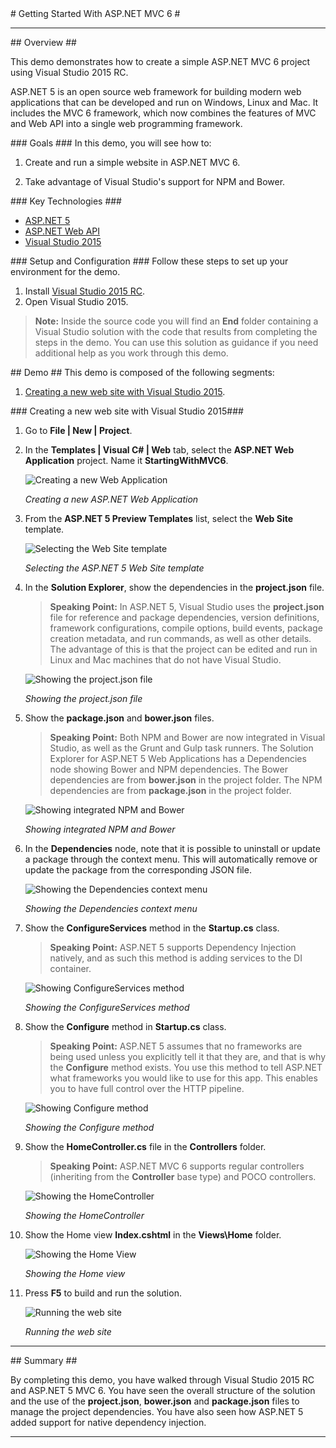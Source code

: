 ﻿<a name="title" />
# Getting Started With ASP.NET MVC 6 #

---
<a name="Overview" />
## Overview ##

This demo demonstrates how to create a simple ASP.NET MVC 6 project using Visual Studio 2015 RC.

ASP.NET 5 is an open source web framework for building modern web applications that can be developed and run on Windows, Linux and Mac. It includes the MVC 6 framework, which now combines the features of MVC and Web API into a single web programming framework.


<a id="goals" />
### Goals ###
In this demo, you will see how to:

1. Create and run a simple website in ASP.NET MVC 6.

1. Take advantage of Visual Studio's support for NPM and Bower.

<a name="technologies" />
### Key Technologies ###

- [ASP.NET 5][1]
- [ASP.NET Web API][2]
- [Visual Studio 2015][3]

[1]: http://www.asp.net/vnext
[2]: http://www.asp.net/web-api
[3]: https://www.visualstudio.com/en-us/downloads/visual-studio-2015-downloads-vs.aspx

<a name="Setup" />
### Setup and Configuration ###
Follow these steps to set up your environment for the demo.

1. Install [Visual Studio 2015 RC](https://www.visualstudio.com/en-us/downloads/visual-studio-2015-downloads-vs.aspx).
1. Open Visual Studio 2015.


> **Note:** Inside the source code you will find an **End** folder containing a Visual Studio solution with the code that results from completing the steps in the demo. You can use this solution as guidance if you need additional help as you work through this demo.

<a name="Demo" />
## Demo ##
This demo is composed of the following segments:

1. [Creating a new web site with Visual Studio 2015](#segment1).

<a name="segment1" />
### Creating a new web site with Visual Studio 2015###

1. Go to **File | New | Project**.

1. In the **Templates | Visual C# | Web** tab, select the **ASP.NET Web Application** project. Name it **StartingWithMVC6**.

	![Creating a new Web Application](images/create-new-web-application.png?raw=true "Creating a new Web Application")

	_Creating a new ASP.NET Web Application_

1. From the **ASP.NET 5 Preview Templates** list, select the **Web Site** template.

	![Selecting the Web Site template](images/selecting-web-site-template.png?raw=true "Selecting the Web Site template")

	_Selecting the ASP.NET 5 Web Site template_

1. In the **Solution Explorer**, show the dependencies in the **project.json** file.

	>	**Speaking Point:** In ASP.NET 5, Visual Studio uses the **project.json** file for reference and package dependencies, version definitions, framework configurations, compile options, build events, package creation metadata, and run commands, as well as other details. The advantage of this is that the project can be edited and run in Linux and Mac machines that do not have Visual Studio.

	![Showing the project.json file](images/project-json-file.png?raw=true "Showing the project.json")

	_Showing the project.json file_

1. Show the **package.json** and **bower.json** files.

	>	**Speaking Point:** Both NPM and Bower are now integrated in Visual Studio, as well as the Grunt and Gulp task runners. The Solution Explorer for ASP.NET 5 Web Applications has a Dependencies node showing Bower and NPM dependencies. The Bower dependencies are from **bower.json** in the project folder. The NPM dependencies are from **package.json** in the project folder.

	![Showing integrated NPM and Bower](images/Showing-NPM-and-Bower-integrated.png?raw=true "Showing NPM and Bower integrated")

	_Showing integrated NPM and Bower_

1. In the **Dependencies** node, note that it is possible to uninstall or update a package through the context menu. This will automatically remove or update the package from the corresponding JSON file.

	![Showing the Dependencies context menu](images/dependencies-context-command.png?raw=true "Showing Dependencies context command")

	_Showing the Dependencies context menu_

1. Show the **ConfigureServices** method in the **Startup.cs** class.

	>	**Speaking Point:** ASP.NET 5 supports Dependency Injection natively, and as such this method is adding services to the DI container.

	![Showing ConfigureServices method](images/configureservices-method.png?raw=true "Showing ConfigureServices method")

	_Showing the ConfigureServices method_

1. Show the **Configure** method in **Startup.cs** class.

	>	**Speaking Point:** ASP.NET 5 assumes that no frameworks are being used unless you explicitly tell it that they are, and that is why the **Configure** method exists. You use this method to tell ASP.NET what frameworks you would like to use for this app. This enables you to have full control over the HTTP pipeline.

	![Showing Configure method](images/configure-method.png?raw=true "Showing Configure method")

	_Showing the Configure method_

1. Show the **HomeController.cs** file in the **Controllers** folder.

	>	**Speaking Point:** ASP.NET MVC 6 supports regular controllers (inheriting from the **Controller** base type) and POCO controllers.

	![Showing the HomeController](images/homecontroller.png?raw=true "Showing the HomeController")

	_Showing the HomeController_

1. Show the Home view **Index.cshtml** in the **Views\Home** folder.

	![Showing the Home View](images/homeview.png?raw=true "Showing the Home View")

	_Showing the Home view_

1. Press **F5** to build and run the solution.

	![Running the web site](images/running-the-web-site.png?raw=true "Running the web site")

	_Running the web site_

---

<a name="summary" />
## Summary ##

By completing this demo, you have walked through Visual Studio 2015 RC and ASP.NET 5 MVC 6. You have seen the overall structure of the solution and the use of the **project.json**, **bower.json** and **package.json** files to manage the project dependencies. You have also seen how ASP.NET 5 added support for native dependency injection.

---
